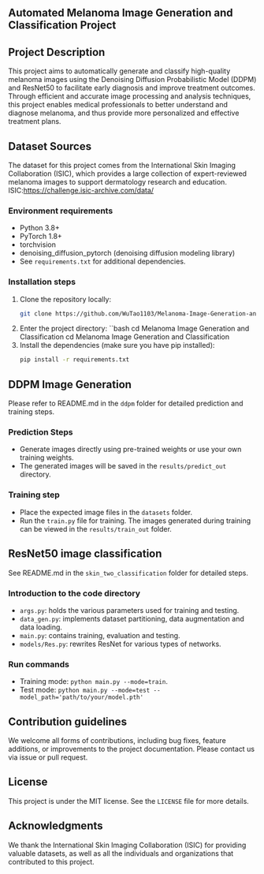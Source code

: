 ## Automated Melanoma Image Generation and Classification Project

## Project Description
This project aims to automatically generate and classify high-quality melanoma images using the Denoising Diffusion Probabilistic Model (DDPM) and ResNet50 to facilitate early diagnosis and improve treatment outcomes. Through efficient and accurate image processing and analysis techniques, this project enables medical professionals to better understand and diagnose melanoma, and thus provide more personalized and effective treatment plans.

## Dataset Sources
The dataset for this project comes from the International Skin Imaging Collaboration (ISIC), which provides a large collection of expert-reviewed melanoma images to support dermatology research and education.
ISIC:https://challenge.isic-archive.com/data/

### Environment requirements
- Python 3.8+
- PyTorch 1.8+
- torchvision
- denoising_diffusion_pytorch (denoising diffusion modeling library)
- See `requirements.txt` for additional dependencies.

### Installation steps

1. Clone the repository locally:
   ```bash
   git clone https://github.com/WuTao1103/Melanoma-Image-Generation-and-Classification.git

2. Enter the project directory:
   ``bash
   cd Melanoma Image Generation and Classification
   cd Melanoma Image Generation and Classification
3. Install the dependencies (make sure you have pip installed):
   ```bash
   pip install -r requirements.txt
   ```

## DDPM Image Generation
Please refer to README.md in the `ddpm` folder for detailed prediction and training steps.

### Prediction Steps
- Generate images directly using pre-trained weights or use your own training weights.
- The generated images will be saved in the `results/predict_out` directory.

### Training step
- Place the expected image files in the `datasets` folder.
- Run the `train.py` file for training. The images generated during training can be viewed in the `results/train_out` folder.

## ResNet50 image classification
See README.md in the `skin_two_classification` folder for detailed steps.

### Introduction to the code directory
- `args.py`: holds the various parameters used for training and testing.
- `data_gen.py`: implements dataset partitioning, data augmentation and data loading.
- `main.py`: contains training, evaluation and testing.
- `models/Res.py`: rewrites ResNet for various types of networks.

### Run commands
- Training mode: `python main.py --mode=train`.
- Test mode: `python main.py --mode=test --model_path='path/to/your/model.pth'`

## Contribution guidelines
We welcome all forms of contributions, including bug fixes, feature additions, or improvements to the project documentation. Please contact us via issue or pull request.

## License
This project is under the MIT license. See the `LICENSE` file for more details.

## Acknowledgments
We thank the International Skin Imaging Collaboration (ISIC) for providing valuable datasets, as well as all the individuals and organizations that contributed to this project.

